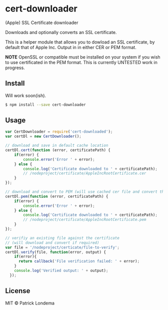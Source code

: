 # cert-downloader
(Apple) SSL Certificate downloader

Downloads and optionally converts an SSL certificate.

This is a helper module that allows you to dowload an SSL certificate, by default that of Apple Inc.
Output in in either CER or PEM format.

**NOTE** OpenSSL or compatible must be installed on your system if you wish to use certificated in the PEM format.
This is currently UNTESTED work in progress.

## Install
Will work soon(ish).

```sh
$ npm install --save cert-downloader
```

## Usage

```js
var CertDownloader = require('cert-downloaded');
var certDl = new CertDownloader();

// download and save in default cache location
certDl.cert(function (error, certificatePath) {
    if(error) {
        console.error('Error ' + error);
    } else {
        console.log('Certificate downloaded to ' + certificatePath);
        // /nodeproject/certificate/AppleIncRootCertificate.cer
    }
});

// download and convert to PEM (will use cached cer file and convert that to pem)
certDl.pem(function (error, certificatePath) {
    if(error) {
        console.error('Error ' + error);
    } else {
        console.log('Certificate downloaded to ' + certificatePath);
        // /nodeproject/certificate/AppleIncRootCertificate.pem
    }
});

// verifiy an existing file against the certificate
// (will download and convert if required)
var file = '/nodeproject/certicate/file-to-verify';
certDl.verify(file, function(error, output) {
    if(error){
      return callback('File verification failed: ' + error);
    }
    console.log('Verified output: ' + output);
  });
```

## License

MIT © Patrick Londema